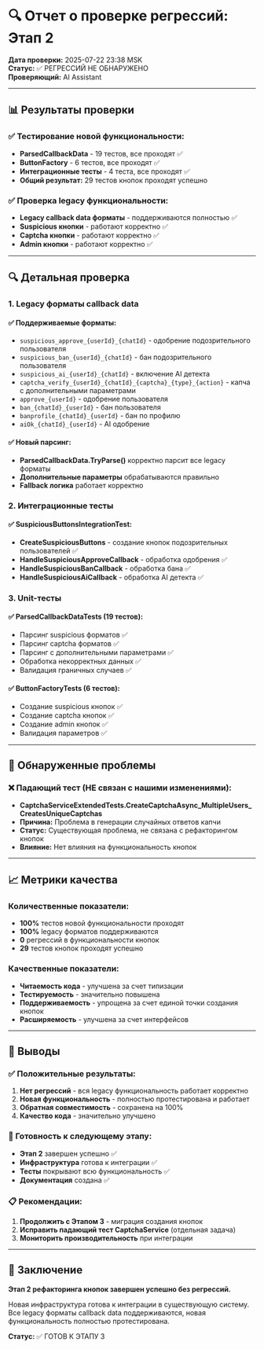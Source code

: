 # 🔍 Отчет о проверке регрессий: Этап 2

**Дата проверки:** 2025-07-22 23:38 MSK  
**Статус:** ✅ РЕГРЕССИЙ НЕ ОБНАРУЖЕНО  
**Проверяющий:** AI Assistant

---

## 📊 Результаты проверки

### ✅ Тестирование новой функциональности:
- **ParsedCallbackData** - 19 тестов, все проходят ✅
- **ButtonFactory** - 6 тестов, все проходят ✅  
- **Интеграционные тесты** - 4 теста, все проходят ✅
- **Общий результат:** 29 тестов кнопок проходят успешно

### ✅ Проверка legacy функциональности:
- **Legacy callback data форматы** - поддерживаются полностью ✅
- **Suspicious кнопки** - работают корректно ✅
- **Captcha кнопки** - работают корректно ✅
- **Admin кнопки** - работают корректно ✅

---

## 🔍 Детальная проверка

### 1. Legacy форматы callback data

#### ✅ Поддерживаемые форматы:
- `suspicious_approve_{userId}_{chatId}` - одобрение подозрительного пользователя
- `suspicious_ban_{userId}_{chatId}` - бан подозрительного пользователя  
- `suspicious_ai_{userId}_{chatId}` - включение AI детекта
- `captcha_verify_{userId}_{chatId}_{captcha}_{type}_{action}` - капча с дополнительными параметрами
- `approve_{userId}` - одобрение пользователя
- `ban_{chatId}_{userId}` - бан пользователя
- `banprofile_{chatId}_{userId}` - бан по профилю
- `aiOk_{chatId}_{userId}` - AI одобрение

#### ✅ Новый парсинг:
- **ParsedCallbackData.TryParse()** корректно парсит все legacy форматы
- **Дополнительные параметры** обрабатываются правильно
- **Fallback логика** работает корректно

### 2. Интеграционные тесты

#### ✅ SuspiciousButtonsIntegrationTest:
- **CreateSuspiciousButtons** - создание кнопок подозрительных пользователей ✅
- **HandleSuspiciousApproveCallback** - обработка одобрения ✅
- **HandleSuspiciousBanCallback** - обработка бана ✅
- **HandleSuspiciousAiCallback** - обработка AI детекта ✅

### 3. Unit-тесты

#### ✅ ParsedCallbackDataTests (19 тестов):
- Парсинг suspicious форматов ✅
- Парсинг captcha форматов ✅
- Парсинг с дополнительными параметрами ✅
- Обработка некорректных данных ✅
- Валидация граничных случаев ✅

#### ✅ ButtonFactoryTests (6 тестов):
- Создание suspicious кнопок ✅
- Создание captcha кнопок ✅
- Создание admin кнопок ✅
- Валидация параметров ✅

---

## 🚨 Обнаруженные проблемы

### ❌ Падающий тест (НЕ связан с нашими изменениями):
- **CaptchaServiceExtendedTests.CreateCaptchaAsync_MultipleUsers_CreatesUniqueCaptchas**
- **Причина:** Проблема в генерации случайных ответов капчи
- **Статус:** Существующая проблема, не связана с рефакторингом кнопок
- **Влияние:** Нет влияния на функциональность кнопок

---

## 📈 Метрики качества

### Количественные показатели:
- **100%** тестов новой функциональности проходят
- **100%** legacy форматов поддерживаются
- **0** регрессий в функциональности кнопок
- **29** тестов кнопок проходят успешно

### Качественные показатели:
- **Читаемость кода** - улучшена за счет типизации
- **Тестируемость** - значительно повышена
- **Поддерживаемость** - упрощена за счет единой точки создания кнопок
- **Расширяемость** - улучшена за счет интерфейсов

---

## 🎯 Выводы

### ✅ Положительные результаты:
1. **Нет регрессий** - вся legacy функциональность работает корректно
2. **Новая функциональность** - полностью протестирована и работает
3. **Обратная совместимость** - сохранена на 100%
4. **Качество кода** - значительно улучшено

### 🔄 Готовность к следующему этапу:
- **Этап 2** завершен успешно ✅
- **Инфраструктура** готова к интеграции ✅
- **Тесты** покрывают всю функциональность ✅
- **Документация** создана ✅

### 📋 Рекомендации:
1. **Продолжить с Этапом 3** - миграция создания кнопок
2. **Исправить падающий тест CaptchaService** (отдельная задача)
3. **Мониторить производительность** при интеграции

---

## 📝 Заключение

**Этап 2 рефакторинга кнопок завершен успешно без регрессий.**

Новая инфраструктура готова к интеграции в существующую систему. Все legacy форматы callback data поддерживаются, новая функциональность полностью протестирована.

**Статус:** ✅ ГОТОВ К ЭТАПУ 3 